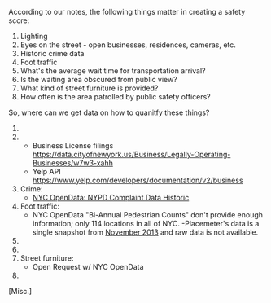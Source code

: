 According to our notes, the following things matter in creating a safety score:

1. Lighting
2. Eyes on the street - open businesses, residences, cameras, etc.
3. Historic crime data
4. Foot traffic
5. What's the average wait time for transportation arrival?
6. Is the waiting area obscured from public view?
7. What kind of street furniture is provided?
8. How often is the area patrolled by public safety officers?

So, where can we get data on how to quanitfy these things?

1. 
2.  - Business License filings https://data.cityofnewyork.us/Business/Legally-Operating-Businesses/w7w3-xahh
    - Yelp API https://www.yelp.com/developers/documentation/v2/business
3.  Crime:
    - [NYC OpenData: NYPD Complaint Data Historic](https://data.cityofnewyork.us/Public-Safety/NYPD-Complaint-Data-Historic/qgea-i56i)
4. Foot traffic:
    - NYC OpenData "Bi-Annual Pedestrian Counts" don't provide enough information; only 114 locations in all of NYC.
    -Placemeter's data is a single snapshot from [November 2013](http://www.nyc.gov/html/analytics/html/misc/definitions.html) and raw data is not available.
5. 
6. 
7. Street furniture:
    - Open Request w/ NYC OpenData
8. 
[Misc.] 
